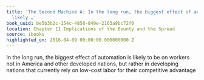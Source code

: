 ```yaml
---
title: 'The Second Machine A: In the long run, the biggest effect of automation is
  likely …'
book_uuid: be5b3b2c-154c-4858-849e-2163a9bc72f0
location: Chapter 11 Implications of the Bounty and the Spread
source: ibooks
highlighted_on: 2016-04-09 00:00:00.000000000 Z
---
```


In the long run, the biggest effect of automation is likely to be on workers not in America and other developed nations, but rather in developing nations that currently rely on low-cost labor for their competitive advantage